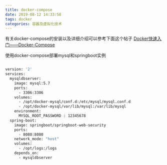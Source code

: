 ```yaml
---
title: docker-compose
date: 2019-08-12 14:33:58
tags: docker
categories: 容器及虚拟化技术
---
```


有关docker-compose的安装以及详细介绍可以参考下面这个帖子
[Docker快速入门——Docker-Compose](https://blog.51cto.com/9291927/2310444)

使用docker-compose部署mysql和springboot实例

```dockerfile

version: '2'
services:
  mysqldbserver:
    image: mysql:5.7
    ports:
      - 3306:3306
    volumes:
      - /opt/docker-mysql/conf.d:/etc/mysql/mysql.conf.d
      - /opt/docker-mysql/var/lib/mysql:/var/lib/mysql
    environment:
      MYSQL_ROOT_PASSWORD : 12345678
  spring-boot:
    image: springboot/springboot-web-security
    ports:
      - 8080:8080
    network_mode: "host"
    volumes:
      - /opt/logs:/logs  
    depends_on:
      - mysqldbserver

```
